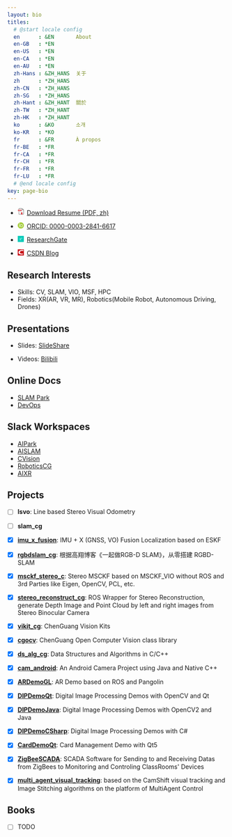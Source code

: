 ```yaml
---
layout: bio
titles:
  # @start locale config
  en      : &EN       About
  en-GB   : *EN
  en-US   : *EN
  en-CA   : *EN
  en-AU   : *EN
  zh-Hans : &ZH_HANS  关于
  zh      : *ZH_HANS
  zh-CN   : *ZH_HANS
  zh-SG   : *ZH_HANS
  zh-Hant : &ZH_HANT  關於
  zh-TW   : *ZH_HANT
  zh-HK   : *ZH_HANT
  ko      : &KO       소개
  ko-KR   : *KO
  fr      : &FR       À propos
  fr-BE   : *FR
  fr-CA   : *FR
  fr-CH   : *FR
  fr-FR   : *FR
  fr-LU   : *FR
  # @end locale config
key: page-bio
---
```


* <a href="http://gofile.me/5lGth/Dh3dvADvJ"><img src="assets/images/logo_pdf.jpg" style="width:1em;margin-right:.5em;" alt="ResearchGate icon">Download Resume (PDF, zh)</a>

* <div itemscope itemtype="https://schema.org/Person"><a itemprop="sameAs" content="https://orcid.org/0000-0003-2841-6617" href="https://orcid.org/0000-0003-2841-6617" target="orcid.widget" rel="me noopener noreferrer" style="vertical-align:top;"><img src="assets/images/logo_orcid.png" style="width:1em;margin-right:.5em;" alt="ORCID iD icon">ORCID: 0000-0003-2841-6617</a></div>

* <a href="https://www.researchgate.net/profile/Hongchen-Gao"><img src="assets/images/logo_rg.png" style="width:1em;margin-right:.5em;" alt="ResearchGate icon">ResearchGate</a>

* <a href="https://blog.csdn.net/u011178262"><img src="assets/images/logo_csdn.png" style="width:1em;margin-right:.5em;" alt="ResearchGate icon">CSDN Blog</a>

## Research Interests

* Skills: CV, SLAM, VIO, MSF, HPC
* Fields: XR(AR, VR, MR), Robotics(Mobile Robot, Autonomous Driving, Drones)

## Presentations

* Slides: [SlideShare](https://www2.slideshare.net/HongchenGao)

* Videos: [Bilibili](https://space.bilibili.com/158441969)

## Online Docs

* [SLAM Park](https://slam-park.readthedocs.io/zh/latest/)
* [DevOps](https://devops-cg.readthedocs.io/zh_CN/latest/)

## Slack Workspaces

* [AIPark](aipark.slack.com)
* [AISLAM](aislam.slack.com)
* [CVision](aicvision.slack.com)
* [RoboticsCG](robotics-cg.slack.com)
* [AIXR](aixr-cg.slack.com)

## Projects

* [ ] **lsvo**: Line based Stereo Visual Odometry

* [ ] **slam_cg**

* [x] **[imu_x_fusion](https://github.com/cggos/imu_x_fusion)**: IMU + X (GNSS, VO) Fusion Localization based on ESKF

* [x] **[rgbdslam_cg](https://github.com/cggos/rgbdslam_cg)**: 根据高翔博客《一起做RGB-D SLAM》，从零搭建 RGBD-SLAM

* [x] **[msckf_stereo_c](https://github.com/cggos/msckf_stereo_c)**: Stereo MSCKF based on MSCKF_VIO without ROS and 3rd Parties like Eigen, OpenCV, PCL, etc.

* [x] **[stereo_reconstruct_cg](https://github.com/cggos/stereo_reconstruct_cg)**: ROS Wrapper for Stereo Reconstruction, generate Depth Image and Point Cloud by left and right images from Stereo Binocular Camera

* [x] **[vikit_cg](https://github.com/cggos/vikit_cg)**: ChenGuang Vision Kits

* [x] **[cgocv](https://github.com/cggos/cgocv)**: ChenGuang Open Computer Vision class library

* [x] **[ds_alg_cg](https://github.com/cggos/ds_alg_cg)**: Data Structures and Algorithms in C/C++

* [x] **[cam_android](https://github.com/cggos/cam_android)**: An Android Camera Project using Java and Native C++

* [x] **[ARDemoGL](https://github.com/cggos/ARDemoGL)**: AR Demo based on ROS and Pangolin

* [x] **[DIPDemoQt](https://github.com/cggos/DIPDemoQt)**: Digital Image Processing Demos with OpenCV and Qt

* [x] **[DIPDemoJava](https://github.com/cggos/DIPDemoJava)**: Digital Image Processing Demos with OpenCV2 and Java

* [x] **[DIPDemoCSharp](https://github.com/cggos/DIPDemoCSharp)**: Digital Image Processing Demos with C#

* [x] **[CardDemoQt](https://github.com/cggos/CardDemoQt)**: Card Management Demo with Qt5

* [x] **[ZigBeeSCADA](https://github.com/cggos/ZigBeeSCADA)**: SCADA Software for Sending to and Receiving Datas from ZigBees to Monitoring and Controling ClassRooms' Devices

* [x] **[multi_agent_visual_tracking](https://github.com/cggos/multi_agent_visual_tracking)**: based on the CamShift visual tracking and Image Stitching algorithms on the platform of MultiAgent Control

## Books

* [ ] TODO

